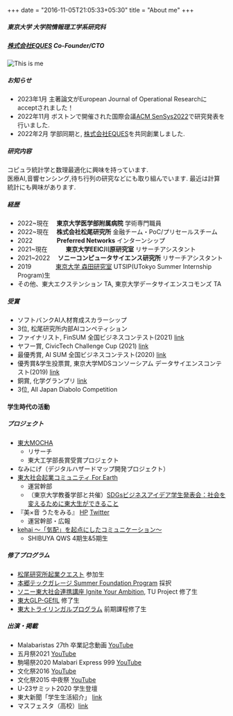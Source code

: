 +++
date = "2016-11-05T21:05:33+05:30"
title = "About me"
+++

##### 東京大学 大学院情報理工学系研究科
##### [株式会社EQUES](https://www.eques.co.jp) Co-Founder/CTO  


![This is me][1]


##### お知らせ
* 2023年1月 主著論文がEuropean Journal of Operational Researchにacceptされました！
* 2022年11月 ボストンで開催された国際会議[ACM SenSys2022](https://orsj.org/nc2022f/programpage)で研究発表を行いました.
* 2022年2月 学部同期と, [株式会社EQUES](https://www.eques.co.jp)を共同創業しました.

##### 研究内容
コピュラ統計学と数理最適化に興味を持っています.   
医療AI,音響センシング,待ち行列の研究などにも取り組んでいます. 
最近は計算統計にも興味があります.

##### 経歴
* 2022~現在 　**東京大学医学部附属病院** 学術専門職員
* 2022~現在 　**株式会社松尾研究所** 金融チーム・PoC/プリセールスチーム
* 2022　　　　**Preferred Networks** インターンシップ
* 2021~現在　　　**東京大学EEIC川原研究室** リサーチアシスタント
* 2021~2022 　**ソニーコンピュータサイエンス研究所** リサーチアシスタント
* 2019　　　　[東京大学 森田研究室](http://www.hsd.k.u-tokyo.ac.jp/contents/member.html) UTSIP(UTokyo Summer Internship Program)生
* その他、東大エクステンション TA, 東京大学データサイエンスコモンズ TA


##### 受賞
* ソフトバンクAI人材育成スカラーシップ
* 3位, 松尾研究所内部AIコンペティション
* ファイナリスト, FinSUM 全国ビジネスコンテスト(2021) [link]()
* ヤフー賞, CivicTech Challenge Cup (2021) [link](https://ccc2021.code4japan.org)
* 最優秀賞, AI SUM 全国ビジネスコンテスト(2020) [link]()
* 優秀賞&学生投票賞, 東京大学MDSコンソーシアム データサイエンスコンテスト(2019) [link]()
* 銅賞, 化学グランプリ [link](http://gp.csj.jp/media/common/gp2016results.pdf)
* 3位, All Japan Diabolo Competition


#### 学生時代の活動
##### プロジェクト
* [東大MOCHA]() 
    - リサーチ
    - 東大工学部長賞受賞プロジェクト
* なみにげ（デジタルハザードマップ開発プロジェクト）
* [東大社会起業コミュニティ For Earth](https://forearthut.com)
    -  運営幹部
    - （東京大学教養学部と共催）[SDGsビジネスアイデア学生発表会：社会を変えるために東大生ができること](http://presentation.sdgs.c.u-tokyo.ac.jp/poster2022.html)
* 『美×音 うたをみる』 [HP](https://utawomiru.net) [Twitter](https://twitter.com/bion_exibi_conc)
    - 運営幹部・広報
* [kehai 〜「気配」を起点にしたコミュニケーション〜](https://shibuya-qws.com/project/kehai)
    - SHIBUYA QWS 4期生&5期生 

##### 修了プログラム
* [松尾研究所起業クエスト](https://weblab.t.u-tokyo.ac.jp/kigyoquest/) 参加生
* [本郷テックガレージ Summer Foundation Program]() 採択
* [ソニー東大社会連携講座 Ignite Your Ambition](https://ignite-your-ambition.com), TU Project 修了生
* [東大GLP-GEfIL](https://www.glp.u-tokyo.ac.jp) 修了生
* [東大トライリンガルプログラム](http://www.cgcs.c.u-tokyo.ac.jp/tlp/) 前期課程修了生



##### 出演・掲載
* Malabaristas 27th 卒業記念動画 [YouTube](https://www.youtube.com/watch?v=dTdfhJqUMZ4)
* 五月祭2021 [YouTube](https://www.youtube.com/watch?v=u07cxDtxN-o)
* 駒場祭2020 Malabari Express 999 [YouTube](https://www.youtube.com/watch?v=d9ymiS7msO0)
* 文化祭2016 [YouTube](https://www.youtube.com/watch?v=moXHALZKg6w)
* 文化祭2015 中夜祭 [YouTube](https://www.youtube.com/watch?v=BbQ4kZXcXEQ)
* U-23サミット2020 学生登壇
* 東大新聞「学生生活紹介」 [link](https://www.todaishimbun.org/koukigakuseiseikatsu20210619/)
* マスフェスタ（高校）[link](https://otemae-hs.ed.jp/ssh/dat/2015mathfesta_report.pdf)


[1]: /img/me.png




